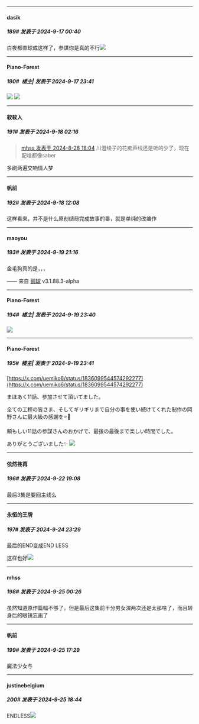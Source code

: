 ﻿
*****

####  dasik  
##### 189#       发表于 2024-9-17 00:40

白夜都直球成这样了，参谋你是真的不行<img src="https://static.saraba1st.com/image/smiley/face2017/075.png" referrerpolicy="no-referrer">


*****

####  Piano-Forest  
##### 190#         楼主| 发表于 2024-9-17 23:41

<img src="https://p.sda1.dev/19/15ed7b551fffe5772ea5fe75732b3573/20240917_233637.jpg" referrerpolicy="no-referrer">
<img src="https://p.sda1.dev/19/1ba906c977aec0e1d38d2b29f4b7c9aa/yande.re 1194733 katsute_mahou_shoujo_to_aku_wa_tekitai_shite_ita. mimori_byakuya muta_ryouhei pantyhose.jpg" referrerpolicy="no-referrer">


*****

####  软软人  
##### 191#       发表于 2024-9-18 02:16

<blockquote><a href="httphttps://bbs.saraba1st.com/2b/forum.php?mod=redirect&amp;goto=findpost&amp;pid=66044903&amp;ptid=2159085" target="_blank">mhss 发表于 2024-8-28 18:04</a>
川澄绫子的花痴声线还是听的少了，现在配啥都像saber</blockquote>
多刷两遍交响情人梦


*****

####  帆前  
##### 192#       发表于 2024-9-18 12:08

这样看来，并不是什么原创结局完成故事的番，就是单纯的改编作


*****

####  maoyou  
##### 193#       发表于 2024-9-19 21:16

金毛狗真的是，，，

—— 来自 [鹅球](https://www.pgyer.com/xfPejhuq) v3.1.88.3-alpha


*****

####  Piano-Forest  
##### 194#         楼主| 发表于 2024-9-19 23:40

<img src="https://p.sda1.dev/19/e96f96ab71d8a339a0f3d8f869e59476/f94effbbc2a8c1f1040f076a540018d4_02_01.jpg" referrerpolicy="no-referrer">

*****

####  Piano-Forest  
##### 195#         楼主| 发表于 2024-9-19 23:41

[https://x.com/uemiko6/status/1836099544574292277](https://x.com/uemiko6/status/1836099544574292277)

まほあく11話、参加させて頂いてました。

全ての工程の皆さま、そしてギリギリまで自分の事を使い続けてくれた制作の岡野さんに最大級の感謝を⭐️🙏

頼もしい11話の参謀さんのおかげで、最後の最後まで楽しい時間でした。

ありがとうございました✨
<img src="https://p.sda1.dev/19/fd48c0575ce732cdc5587b314adbbf0e/20240919_233625.jpg" referrerpolicy="no-referrer">


*****

####  依然荏苒  
##### 196#       发表于 2024-9-22 19:08

最后3集是要回主线么


*****

####  永恒的王牌  
##### 197#       发表于 2024-9-24 23:29

最后的END变成END LESS

这样也好<img src="https://static.saraba1st.com/image/smiley/face2017/018.png" referrerpolicy="no-referrer">


*****

####  mhss  
##### 198#       发表于 2024-9-25 00:26

虽然知道原作篇幅不够了，但是最后这集前半分男女演两次还是太那啥了，而且转身后的眼镜忘画了


*****

####  帆前  
##### 199#       发表于 2024-9-25 17:29

魔法少女与


*****

####  justinebelgium  
##### 200#       发表于 2024-9-25 18:44

ENDLESS<img src="https://static.saraba1st.com/image/smiley/face2017/096.png" referrerpolicy="no-referrer">

